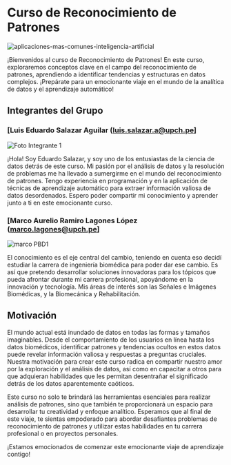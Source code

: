# Curso de Reconocimiento de Patrones
![aplicaciones-mas-comunes-inteligencia-artificial](https://github.com/EduardoSalazarA/ReconocimentoPatrones/assets/142452813/140bae0a-a8f4-4cae-aa6a-2021b1df95ba)

¡Bienvenidos al curso de Reconocimiento de Patrones! En este curso, exploraremos conceptos clave en el campo del reconocimiento de patrones, aprendiendo a identificar tendencias y estructuras en datos complejos. ¡Prepárate para un emocionante viaje en el mundo de la analítica de datos y el aprendizaje automático!

## Integrantes del Grupo

### [Luis Eduardo Salazar Aguilar (luis.salazar.a@upch.pe]

![Foto Integrante 1](enlace-a-la-imagen-del-integrante-1.jpg)

¡Hola! Soy Eduardo Salazar, y soy uno de los entusiastas de la ciencia de datos detrás de este curso. Mi pasión por el análisis de datos y la resolución de problemas me ha llevado a sumergirme en el mundo del reconocimiento de patrones. Tengo experiencia en programación y en la aplicación de técnicas de aprendizaje automático para extraer información valiosa de datos desordenados. Espero poder compartir mi conocimiento y aprender junto a ti en este emocionante curso.

### [Marco Aurelio Ramiro Lagones López (marco.lagones@upch.pe]

![marco PBD1](https://github.com/EduardoSalazarA/ReconocimentoPatrones/assets/142452813/1f1e429d-534b-4ac8-9d2a-ee559f48746e)

El conocimiento es el eje central del cambio, teniendo en cuenta eso decidí estudiar la carrera de ingeniería biomédica para poder dar ese cambio. Es así que pretendo desarrollar soluciones innovadoras para los tópicos que pueda afrontar durante mi carrera profesional, apoyándome en la innovación y tecnología.  Mis áreas de interés son las Señales e Imágenes Biomédicas, y la Biomecánica y Rehabilitación.

## Motivación

El mundo actual está inundado de datos en todas las formas y tamaños imaginables. Desde el comportamiento de los usuarios en línea hasta los datos biomédicos, identificar patrones y tendencias ocultos en estos datos puede revelar información valiosa y respuestas a preguntas cruciales. Nuestra motivación para crear este curso radica en compartir nuestro amor por la exploración y el análisis de datos, así como en capacitar a otros para que adquieran habilidades que les permitan desentrañar el significado detrás de los datos aparentemente caóticos.

Este curso no solo te brindará las herramientas esenciales para realizar análisis de patrones, sino que también te proporcionará un espacio para desarrollar tu creatividad y enfoque analítico. Esperamos que al final de este viaje, te sientas empoderado para abordar desafiantes problemas de reconocimiento de patrones y utilizar estas habilidades en tu carrera profesional o en proyectos personales.

¡Estamos emocionados de comenzar este emocionante viaje de aprendizaje contigo!
